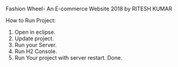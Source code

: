Fashion Wheel- An E-commerce Website 2018 by RITESH KUMAR

How to Run Project:

1. Open in eclipse.
2. Update project.
3. Run your Server.
4. Run H2 Console.
5. Run Your project with server restart.
Done.